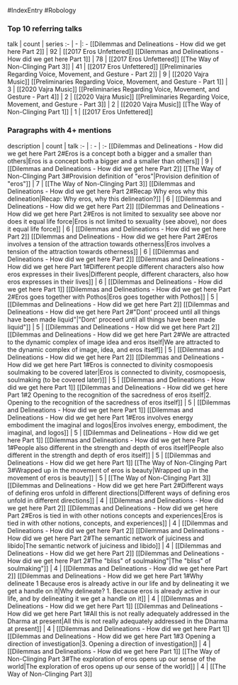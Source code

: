 #IndexEntry #Robology

### Top 10 referring talks
talk | count | series
:- | - |: -
[[Dilemmas and Delineations - How did we get here Part 2]] | 92 | [[2017 Eros Unfettered]]
[[Dilemmas and Delineations - How did we get here Part 1]] | 78 | [[2017 Eros Unfettered]]
[[The Way of Non-Clinging Part 3]] | 41 | [[2017 Eros Unfettered]]
[[Preliminaries Regarding Voice, Movement, and Gesture - Part 2]] | 9 | [[2020 Vajra Music]]
[[Preliminaries Regarding Voice, Movement, and Gesture - Part 1]] | 3 | [[2020 Vajra Music]]
[[Preliminaries Regarding Voice, Movement, and Gesture - Part 4]] | 2 | [[2020 Vajra Music]]
[[Preliminaries Regarding Voice, Movement, and Gesture - Part 3]] | 2 | [[2020 Vajra Music]]
[[The Way of Non-Clinging Part 1]] | 1 | [[2017 Eros Unfettered]]

### Paragraphs with 4+ mentions
description | count | talk
:- | : - | :-
[[Dilemmas and Delineations - How did we get here Part 2#Eros is a concept both a bigger and a smaller than others\|Eros is a concept both a bigger and a smaller than others]] | 9 | [[Dilemmas and Delineations - How did we get here Part 2]]
[[The Way of Non-Clinging Part 3#Provision definition of "eros"\|Provision definition of "eros"]] | 7 | [[The Way of Non-Clinging Part 3]]
[[Dilemmas and Delineations - How did we get here Part 2#Recap Why eros why this delineation\|Recap: Why eros, why this delineation?]] | 6 | [[Dilemmas and Delineations - How did we get here Part 2]]
[[Dilemmas and Delineations - How did we get here Part 2#Eros is not limited to sexuality see above nor does it equal life force\|Eros is not limited to sexuality (see above), nor does it equal life force]] | 6 | [[Dilemmas and Delineations - How did we get here Part 2]]
[[Dilemmas and Delineations - How did we get here Part 2#Eros involves a tension of the attraction towards otherness\|Eros involves a tension of the attraction towards otherness]] | 6 | [[Dilemmas and Delineations - How did we get here Part 2]]
[[Dilemmas and Delineations - How did we get here Part 1#Different people different characters also how eros expresses in their lives\|Different people, different characters, also how eros expresses in their lives]] | 6 | [[Dilemmas and Delineations - How did we get here Part 1]]
[[Dilemmas and Delineations - How did we get here Part 2#Eros goes together with Pothos\|Eros goes together with Pothos]] | 5 | [[Dilemmas and Delineations - How did we get here Part 2]]
[[Dilemmas and Delineations - How did we get here Part 2#"Dont' proceed until all things have been made liquid"\|"Dont' proceed until all things have been made liquid"]] | 5 | [[Dilemmas and Delineations - How did we get here Part 2]]
[[Dilemmas and Delineations - How did we get here Part 2#We are attracted to the dynamic complex of image idea and eros itself\|We are attracted to the dynamic complex of image, idea, and eros itself]] | 5 | [[Dilemmas and Delineations - How did we get here Part 2]]
[[Dilemmas and Delineations - How did we get here Part 1#Eros is connected to divinity cosmopoesis soulmaking to be covered later\|Eros is connected to divinity, cosmopoesis, soulmaking (to be covered later)]] | 5 | [[Dilemmas and Delineations - How did we get here Part 1]]
[[Dilemmas and Delineations - How did we get here Part 1#2 Opening to the recognition of the sacredness of eros itself\|2. Opening to the recognition of the sacredness of eros itself]] | 5 | [[Dilemmas and Delineations - How did we get here Part 1]]
[[Dilemmas and Delineations - How did we get here Part 1#Eros involves energy embodiment the imaginal and logos\|Eros involves energy, embodiment, the imaginal, and logos]] | 5 | [[Dilemmas and Delineations - How did we get here Part 1]]
[[Dilemmas and Delineations - How did we get here Part 1#People also different in the strength and depth of eros itself\|People also different in the strength and depth of eros itself]] | 5 | [[Dilemmas and Delineations - How did we get here Part 1]]
[[The Way of Non-Clinging Part 3#Wrapped up in the movement of eros is beauty\|Wrapped up in the movement of eros is beauty]] | 5 | [[The Way of Non-Clinging Part 3]]
[[Dilemmas and Delineations - How did we get here Part 2#Different ways of defining eros unfold in different directions\|Different ways of defining eros unfold in different directions]] | 4 | [[Dilemmas and Delineations - How did we get here Part 2]]
[[Dilemmas and Delineations - How did we get here Part 2#Eros is tied in with other notions concepts and experiences\|Eros is tied in with other notions, concepts, and experiences]] | 4 | [[Dilemmas and Delineations - How did we get here Part 2]]
[[Dilemmas and Delineations - How did we get here Part 2#The semantic network of juiciness and libido\|The semantic network of juiciness and libido]] | 4 | [[Dilemmas and Delineations - How did we get here Part 2]]
[[Dilemmas and Delineations - How did we get here Part 2#The "bliss" of soulmaking"\|The "bliss" of soulmaking"]] | 4 | [[Dilemmas and Delineations - How did we get here Part 2]]
[[Dilemmas and Delineations - How did we get here Part 1#Why delineate 1 Because eros is already active in our life and by delineating it we get a handle on it\|Why delineate? 1. Because eros is already active in our life, and by delineating it we get a handle on it]] | 4 | [[Dilemmas and Delineations - How did we get here Part 1]]
[[Dilemmas and Delineations - How did we get here Part 1#All this is not really adequately addressed in the Dharma at present\|All this is not really adequately addressed in the Dharma at present]] | 4 | [[Dilemmas and Delineations - How did we get here Part 1]]
[[Dilemmas and Delineations - How did we get here Part 1#3 Opening a direction of investigation\|3. Opening a direction of investigation]] | 4 | [[Dilemmas and Delineations - How did we get here Part 1]]
[[The Way of Non-Clinging Part 3#The exploration of eros opens up our sense of the world\|The exploration of eros opens up our sense of the world]] | 4 | [[The Way of Non-Clinging Part 3]]

